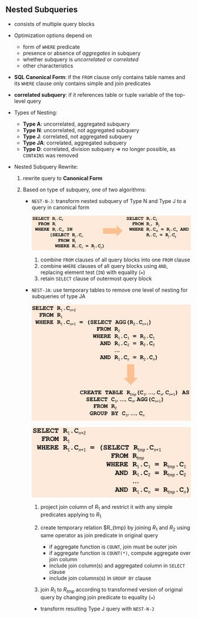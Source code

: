 ## Nested Subqueries

* consists of multiple query blocks
* Optimization options depend on

    * form of ``WHERE`` predicate
    * presence or absence of _aggregates_ in subquery
    * whether subquery is _uncorrelated_ or _correlated_
    * other characteristics

* **SQL Canonical Form**: if the ``FROM`` clause only contains table names and its ``WHERE`` clause only contains simple and join predicates
* **correlated subquery**: if it references table or tuple variable of the top-level query

* Types of Nesting:

    * **Type A**: uncorrelated, aggregated subquery
    * **Type N**: uncorrelated, not aggregated subquery
    * **Type J**: correlated, not aggregated subquery
    * **Type JA**: correlated, aggregated subquery
    * **Type D**: correlated, division subquery => no longer possible, as ``CONTAINS`` was removed

* Nested Subquery Rewrite:

    1. rewrite query to **Canonical Form**
    2. Based on type of subquery, one of two algorithms:
    
        * ``NEST-N-J``: transform nested subquery of Type N and Type J to a query in canonical form
        
            ![``Nest-N-J`` algorithm](images/NEST-NJ.png)
        
            1. combine ``FROM`` clauses of all query blocks into one ``FROM`` clause
            2. combine ``WHERE`` clauses of all query blocks using ``AND``, replacing element test (``IN``) with equality (``=``)
            3. retain ``SELECT`` clause of outermost query block
            
        * ``NEST-JA``: use temporary tables to remove one level of nesting for subqueries of type JA
        
            ![``NEST-JA`` algorithm part 1](images/NEST-JA1.png)
            
            ![``NEST-JA`` algorithm part 2](images/NEST-JA2.png)
            
            1. project join column of $R_1$ and restrict it with any simple predicates applying to $R_1$
            2. create temporary relation $R_{tmp} by joining $R_1$ and $R_2$ using same operator as join predicate in original query
            
                * if aggregate function is ``COUNT``, join must be outer join
                * if aggregate function is ``COUNT(*)``, compute aggregate over join column
                * include join column(s) and aggregated column in ``SELECT`` clause
                * include join columns(s) in ``GROUP BY`` clause
            
            3. join $R_1$ to $R_{tmp}$ according to transformed version of original query by changing join predicate to equality (``=``)
            * transform resulting Type J query with ``NEST-N-J``


















